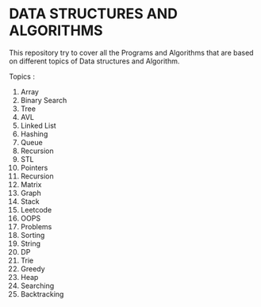 # DATA STRUCTURES AND ALGORITHMS
This repository try to cover all the Programs and Algorithms that are based on different topics of Data structures and Algorithm.

Topics :
1) Array
2) Binary Search 
3) Tree
4) AVL
5) Linked List
6) Hashing
7) Queue
8) Recursion
9) STL
10) Pointers
11) Recursion
12) Matrix
13) Graph
14) Stack
15) Leetcode
16) OOPS
17) Problems
18) Sorting
19) String
20) DP
21) Trie
22) Greedy
23) Heap
24) Searching
25) Backtracking
